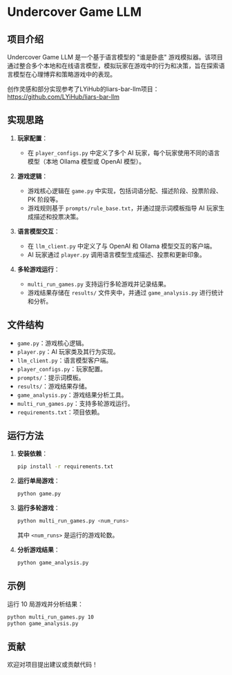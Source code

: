 # Undercover Game LLM

## 项目介绍
Undercover Game LLM 是一个基于语言模型的 "谁是卧底" 游戏模拟器。该项目通过整合多个本地和在线语言模型，模拟玩家在游戏中的行为和决策，旨在探索语言模型在心理博弈和策略游戏中的表现。

创作灵感和部分实现参考了LYiHub的liars-bar-llm项目：
https://github.com/LYiHub/liars-bar-llm

## 实现思路
1. **玩家配置**：
   - 在 `player_configs.py` 中定义了多个 AI 玩家，每个玩家使用不同的语言模型（本地 Ollama 模型或 OpenAI 模型）。

2. **游戏逻辑**：
   - 游戏核心逻辑在 `game.py` 中实现，包括词语分配、描述阶段、投票阶段、PK 阶段等。
   - 游戏规则基于 `prompts/rule_base.txt`，并通过提示词模板指导 AI 玩家生成描述和投票决策。

3. **语言模型交互**：
   - 在 `llm_client.py` 中定义了与 OpenAI 和 Ollama 模型交互的客户端。
   - AI 玩家通过 `player.py` 调用语言模型生成描述、投票和更新印象。

4. **多轮游戏运行**：
   - `multi_run_games.py` 支持运行多轮游戏并记录结果。
   - 游戏结果存储在 `results/` 文件夹中，并通过 `game_analysis.py` 进行统计和分析。

## 文件结构
- `game.py`：游戏核心逻辑。
- `player.py`：AI 玩家类及其行为实现。
- `llm_client.py`：语言模型客户端。
- `player_configs.py`：玩家配置。
- `prompts/`：提示词模板。
- `results/`：游戏结果存储。
- `game_analysis.py`：游戏结果分析工具。
- `multi_run_games.py`：支持多轮游戏运行。
- `requirements.txt`：项目依赖。

## 运行方法
1. **安装依赖**：
   ```bash
   pip install -r requirements.txt
   ```

2. **运行单局游戏**：
   ```bash
   python game.py
   ```

3. **运行多轮游戏**：
   ```bash
   python multi_run_games.py <num_runs>
   ```
   其中 `<num_runs>` 是运行的游戏轮数。

4. **分析游戏结果**：
   ```bash
   python game_analysis.py
   ```

## 示例
运行 10 局游戏并分析结果：
```bash
python multi_run_games.py 10
python game_analysis.py
```

## 贡献
欢迎对项目提出建议或贡献代码！
